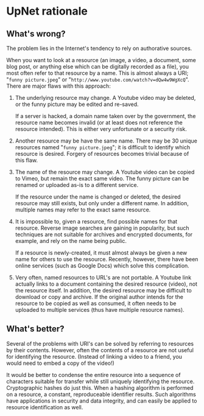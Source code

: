 # UpNet rationale

## What's wrong?

The problem lies in the Internet's tendency to rely on authorative sources.

When you want to look at a resource (an image, a video, a document, some blog
post, or anything else which can be digitally recorded as a file), you most
often refer to that resource by a name.  This is almost always a URI; "`funny
picture.jpeg`" or "`http://www.youtube.com/watch?v=dQw4w9WgXcQ`".  There are
major flaws with this approach:

1.  The underlying resource may change.  A Youtube video may be deleted, or the
    funny picture may be edited and re-saved.

    If a server is hacked, a domain name taken over by the government, the
    resource name becomes invalid (or at least does not reference the resource
    intended).  This is either very unfortunate or a security risk.

2.  Another resource may be have the same name.  There may be 30 unique
    resources named "`funny picture.jpeg`"; it is difficult to identify which
    resource is desired.  Forgery of resources becomes trivial because of this
    flaw.

3.  The name of the resource may change.  A Youtube video can be copied to
    Vimeo, but remain the exact same video.  The funny picture can be renamed or
    uploaded as-is to a different service.

    If the resource under the name is changed or deleted, the desired resource
    may still exists, but only under a different name.  In addition, multiple
    names may refer to the exact same resource.

4.  It is impossible to, given a resource, find possible names for that
    resource.  Reverse image searches are gaining in popularity, but such
    techniques are not suitable for archives and encrypted documents, for
    example, and rely on the name being public.

    If a resource is newly-created, it must almost always be given a new name
    for others to use the resource.  Recently, however, there have been online
    services (such as Google Docs) which solve this complication.

5.  Very often, named resources to URL's are not portable.  A Youtube link
    actually links to a document containing the desired resource (video), not
    the resource itself.  In addition, the desired resource may be difficult to
    download or copy and archive.  If the original author intends for the
    resource to be copied as well as consumed, it often needs to be uploaded to
    multiple services (thus have multiple resource names).

## What's better?

Several of the problems with URI's can be solved by referring to resources by
their contents.  However, often the contents of a resource are not useful for
identifying the resource.  (Instead of linking a video to a friend, you would
need to embed a copy of the video!)

It would be better to condense the entire resource into a sequence of characters
suitable for transfer while still uniquely identifying the resource.
Cryptographic hashes do just this.  When a hashing algorithm is performed on a
resource, a constant, reproduceable identifier results.  Such algorithms have
applications in security and data integrity, and can easily be applied to
resource identification as well.
